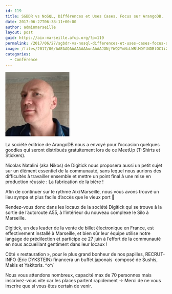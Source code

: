 ```yaml
---
id: 119
title: SGBDR vs NoSQL, Différences et Uses Cases. Focus sur ArangoDB.
date: 2017-06-27T06:38:11+00:00
author: adminmarseille
layout: post
guid: https://aix-marseille.afup.org/?p=119
permalink: /2017/06/27/sgbdr-vs-nosql-differences-et-uses-cases-focus-sur-arangodb/
image: /files/2017/06/AAEAAQAAAAAAAAunAAAAJGNjYWQ2YmNiLWRlMDYtNDBlOC1iZjM4LWNhZDRjYzA4MzJlZA.jpg
categories:
  - Conférence
---
```

![Photo speaker](/files/2017/06/AAEAAQAAAAAAAAunAAAAJGNjYWQ2YmNiLWRlMDYtNDBlOC1iZjM4LWNhZDRjYzA4MzJlZA.jpg)

La société éditrice de ArangoDB nous a envoyé pour l&rsquo;occasion quelques goodies qui seront distribués gratuitement lors de ce MeetUp (T-Shirts et Stickers).

Nicolas Natalini (aka Nikos) de Digitick nous proposera aussi un petit sujet sur un élément essentiel de la communauté, sans lequel nous aurions des difficultés à travailler ensemble et mettre un point final à une mise en production réussie : La fabrication de la bière !

Afin de continuer sur le rythme Aix/Marseille, nous vous avons trouvé un lieu sympa et plus facile d&rsquo;accès que le vieux port 🙂

Rendez-vous donc dans les locaux de la société Digitick qui se trouve à la sortie de l&rsquo;autoroute A55, à l&rsquo;intérieur du nouveau complexe le Silo à Marseille.

Digitick, un des leader de la vente de billet électronique en France, est effectivement installé à Marseille, et bien sûr leur équipe utilise notre langage de prédilection et participe ce 27 juin à l&rsquo;effort de la communauté en nous accueillant gentiment dans leur locaux !

Côté &laquo;&nbsp;restauration&nbsp;&raquo;, pour le plus grand bonheur de nos papilles, RECRUT-INFO (Eric DYKSTEIN) financera un buffet japonais  composé de Sushis, Makis et Yakitoris. \^o^/

Nous vous attendons nombreux, capacité max de 70 personnes mais inscrivez-vous vite car les places partent rapidement -> Merci de ne vous inscrire que si vous êtes certain de venir.
